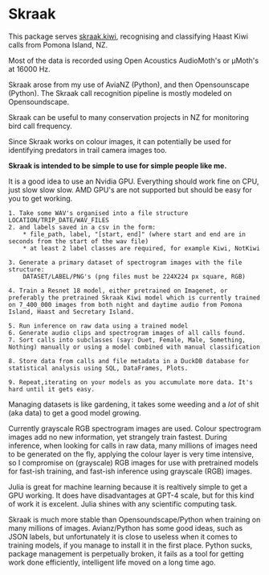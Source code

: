 # Skraak

This package serves [skraak.kiwi](https://skraak.kiwi), recognising and classifying Haast Kiwi calls from Pomona Island, NZ. 

Most of the data is recorded using Open Acoustics AudioMoth's or μMoth's at 16000 Hz.

Skraak arose from my use of AviaNZ (Python), and then Opensounscape (Python). The Skraak call recognition pipeline is mostly modeled on Opensoundscape.

Skraak can be useful to many conservation projects in NZ for monitoring bird call frequency. 

Since Skraak works on colour images, it can potentially be used for identifying predators in trail camera images too.

__Skraak is intended to be simple to use for simple people like me.__

It is a good idea to use an Nvidia GPU. Everything should work fine on CPU, just slow slow slow. AMD GPU's are not supported but should be easy for you to get working.

```
1. Take some WAV's organised into a file structure LOCATION/TRIP_DATE/WAV_FILES 
2. and labels saved in a csv in the form:
    * file_path, label, "[start, end]" (where start and end are in seconds from the start of the wav file)
    * at least 2 label classes are required, for example Kiwi, NotKiwi

3. Generate a primary dataset of spectrogram images with the file structure:
    DATASET/LABEL/PNG's (png files must be 224X224 px square, RGB)

4. Train a Resnet 18 model, either pretrained on Imagenet, or preferably the pretrained Skraak Kiwi model which is currently trained on 7_400_000 images from both night and daytime audio from Pomona Island, Haast and Secretary Island.

5. Run inference on raw data using a trained model
6. Generate audio clips and spectrogram images of all calls found.
7. Sort calls into subclasses (say: Duet, Female, Male, Something, Nothing) manually or using a model combined with manual classification

8. Store data from calls and file metadata in a DuckDB database for statistical analysis using SQL, DataFrames, Plots.

9. Repeat,iterating on your models as you accumulate more data. It's hard until it gets easy.
```

Managing datasets is like gardening, it takes some weeding and a _lot_ of shit (aka data) to get a good model growing. 

Currently grayscale RGB spectrogram images are used. Colour spectrogram images add no new information, yet strangely train fastest. During inference, when looking for calls in raw data, many millions of images need to be generated on the fly, applying the colour layer is very time intensive, so I compromise on (grayscale) RGB images for use with pretrained models for fast-ish training, and fast-ish inference using grayscale (RGB) images.

Julia is great for machine learning because it is realtively simple to get a GPU working. It does have disadvantages at GPT-4 scale, but for this kind of work it is excelent. Julia shines with any scientific computing task.

Skraak is much more stable than Opensoundscape/Python when training on many millions of images. Avianz/Python has some good ideas, such as JSON labels, but unfortunately it is close to useless when it comes to training models, if you manage to install it in the first place. Python sucks, package management is perpetually broken, it fails as a tool for getting work done efficiently, intelligent life moved on a long time ago.



